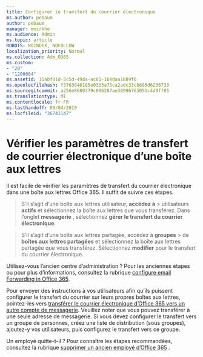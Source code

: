 ```yaml
---
title: Configurer le transfert du courrier électronique
ms.author: pebaum
author: pebaum
manager: mnirkhe
ms.audience: Admin
ms.topic: article
ROBOTS: NOINDEX, NOFOLLOW
localization_priority: Normal
ms.collection: Adm_O365
ms.custom:
- "20"
- "1200004"
ms.assetid: 15abf81d-5c5d-49da-ac81-1b4daa1809f6
ms.openlocfilehash: f3763840185e03b3a75ca2adc33cb685d6236738
ms.sourcegitcommit: a256e8680379c006287ae30996763051c4d9ff85
ms.translationtype: MT
ms.contentlocale: fr-FR
ms.lasthandoff: 09/04/2019
ms.locfileid: "36741147"
---
```

# <a name="check-the-email-forwarding-settings-for-a-mailbox"></a>Vérifier les paramètres de transfert de courrier électronique d’une boîte aux lettres

Il est facile de vérifier les paramètres de transfert du courrier électronique dans une boîte aux lettres Office 365. Il suffit de suivre ces étapes.
  
> S’il s’agit d’une boîte aux lettres utilisateur, **accédez à** \> utilisateurs **actifs** et sélectionnez la boîte aux lettres que vous transférez. Dans l’onglet **messagerie** , sélectionnez **gérer le transfert du courrier électronique**.
    
> S’il s’agit d’une boîte aux lettres partagée, accédez à **groupes** \> de **boîtes aux lettres partagées** et sélectionnez la boîte aux lettres partagée que vous transférez. Sélectionnez **modifier** pour le transfert du courrier électronique.

Utilisez-vous l’ancien centre d’administration ? Pour les anciennes étapes ou pour plus d’informations, consultez la rubrique [configure email Forwarding in Office 365](https://docs.microsoft.com/office365/admin/email/configure-email-forwarding).
  
Pour envoyer des instructions à vos utilisateurs afin qu’ils puissent configurer le transfert du courrier sur leurs propres boîtes aux lettres, pointez-les vers [transférer le courrier électronique d’Office 365 vers un autre compte de messagerie](https://support.office.com/article/Forward-email-from-Office-365-to-another-email-account-1ed4ee1e-74f8-4f53-a174-86b748ff6a0e). Veuillez noter que vous pouvez transférer à une seule adresse de messagerie. Si vous devez configurer le transfert vers un groupe de personnes, créez une liste de distribution (sous groupes), ajoutez-y vos utilisateurs, puis configurez le transfert vers ce groupe.
  
Un employé quitte-t-il ? Pour connaître les étapes recommandées, consultez la rubrique [supprimer un ancien employé d’Office 365](https://docs.microsoft.com/office365/admin/add-users/remove-former-employee) .
  